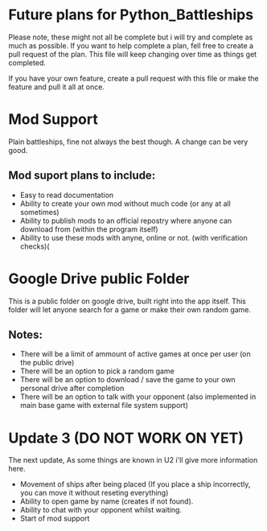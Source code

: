 # Future plans for Python_Battleships
Please note, these might not all be complete but i will try and complete as much as possible.
If you want to help complete a plan, fell free to create a pull request of the plan.
This file will keep changing over time as things get completed.

If you have your own feature, create a pull request with this file or make the feature and pull it all at once.

# Mod Support
Plain battleships, fine not always the best though. A change can be very good.

## Mod suport plans to include:
- Easy to read documentation
- Ability to create your own mod without much code (or any at all sometimes)
- Ability to publish mods to an official repostry where anyone can download from (within the program itself)
- Ability to use these mods with anyne, online or not. (with verification checks)(

# Google Drive public Folder
This is a public folder on google drive, built right into the app itself.
This folder will let anyone search for a game or make their own random game.

## Notes:
- There will be a limit of ammount of active games at once per user (on the public drive)
- There will be an option to pick a random game
- There will be an option to download / save the game to your own personal drive after completion
- There will be an option to talk with your opponent (also implemented in main base game with external file system support)

# Update 3 (DO NOT WORK ON YET)
The next update, As some things are known in U2 i'll give more information here.
- Movement of ships after being placed (If you place a ship incorrectly, you can move it without reseting everything)
- Ability to open game by name (creates if not found).
- Ability to chat with your opponent whilst waiting.
- Start of mod support
